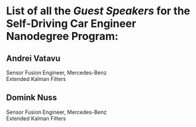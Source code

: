 # List of all the *Guest Speakers* for the Self-Driving Car Engineer Nanodegree Program:  

## Andrei Vatavu  
Sensor Fusion Engineer, Mercedes-Benz  
Extended Kalman Filters  

## Domink Nuss  
Sensor Fusion Engineer, Mercedes-Benz  
Extended Kalman Filters  

